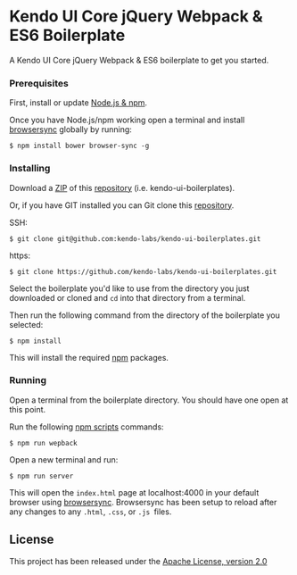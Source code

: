 # Kendo UI Core jQuery Webpack & ES6 Boilerplate

A Kendo UI Core jQuery Webpack & ES6 boilerplate to get you started.

### Prerequisites

First, install or update [Node.js & npm](https://nodejs.org/).

Once you have Node.js/npm working open a terminal and install [browsersync](https://www.browsersync.io/) globally by running:

```
$ npm install bower browser-sync -g
```

### Installing

Download a [ZIP](https://github.com/kendo-labs/kendo-ui-boilerplates/archive/master.zip) of this [repository](https://github.com/kendo-labs/kendo-ui-boilerplates) (i.e. kendo-ui-boilerplates).

Or, if you have GIT installed you can Git clone this [repository](https://github.com/kendo-labs/kendo-ui-boilerplates).

SSH:

```
$ git clone git@github.com:kendo-labs/kendo-ui-boilerplates.git
```

https:

```
$ git clone https://github.com/kendo-labs/kendo-ui-boilerplates.git
```

Select the boilerplate you'd like to use from the directory you just downloaded or cloned and `cd` into that directory from a terminal.

Then run the following command from the directory of the boilerplate you selected:

```
$ npm install
```

This will install the required [npm](https://www.npmjs.com/) packages.

### Running

Open a terminal from the boilerplate directory. You should have one open at this point.

Run the following [npm scripts](https://docs.npmjs.com/misc/scripts) commands:

```
$ npm run wepback
```

Open a new terminal and run:

```
$ npm run server
```


This will open the `index.html` page at localhost:4000 in your default browser using [browsersync](https://www.browsersync.io/). Browsersync has been setup to reload after any changes to any `.html`, `.css`, or `.js `files.

## License

This project has been released under the [Apache License, version 2.0](http://www.apache.org/licenses/LICENSE-2.0.html)
